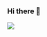 ### Hi there 👋

<a href="https://www.instagram.com/jeon._jj00/" target="_blank"><img src="https://img.shields.io/badge/instagram-E4405F?style=for-the-badge&logo=instagram&logoColor=white"/></a>

<!--
**Richardo-0526/Richardo-0526** is a ✨ _special_ ✨ repository because its `README.md` (this file) appears on your GitHub profile.

Here are some ideas to get you started:

- 🔭 I’m currently working on ...
- 🌱 I’m currently learning ...
- 👯 I’m looking to collaborate on ...
- 🤔 I’m looking for help with ...
- 💬 Ask me about ...
- 📫 How to reach me: ...
- 😄 Pronouns: ...
- ⚡ Fun fact: ...
-->
